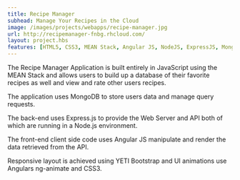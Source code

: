 ```yaml
---
title: Recipe Manager
subhead: Manage Your Recipes in the Cloud
image: /images/projects/webapps/recipe-manager.jpg
url: http://recipemanager-fnbg.rhcloud.com/
layout: project.hbs
features: [HTML5, CSS3, MEAN Stack, Angular JS, NodeJS, ExpressJS, MongoDB]
---
```


The Recipe Manager Application is built entirely in JavaScript using the MEAN Stack and allows users to
build up a database of their favorite recipes as well and view and rate other
users recipes.

The application uses MongoDB to store users data and manage query requests.

The back-end uses Express.js to provide the Web Server and API both of which are
running in a Node.js environment.

The front-end client side code uses Angular JS manipulate and render the data
retrieved from the API.

Responsive layout is achieved using YETI Bootstrap and UI animations use Angulars
ng-animate and CSS3.
